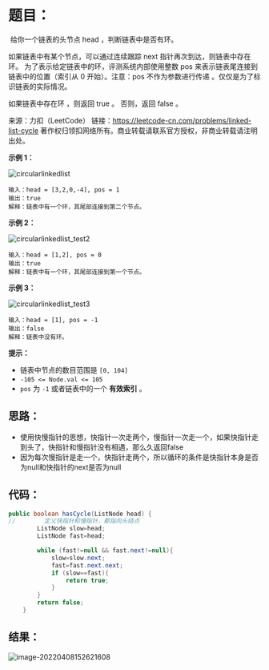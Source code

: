 # 题目：

​	给你一个链表的头节点 head ，判断链表中是否有环。

如果链表中有某个节点，可以通过连续跟踪 next 指针再次到达，则链表中存在环。 为了表示给定链表中的环，评测系统内部使用整数 pos 来表示链表尾连接到链表中的位置（索引从 0 开始）。注意：pos 不作为参数进行传递 。仅仅是为了标识链表的实际情况。

如果链表中存在环 ，则返回 true 。 否则，返回 false 。



来源：力扣（LeetCode）
链接：https://leetcode-cn.com/problems/linked-list-cycle
著作权归领扣网络所有。商业转载请联系官方授权，非商业转载请注明出处。

**示例 1：**

![circularlinkedlist](https://misteryliu.oss-cn-beijing.aliyuncs.com/image/circularlinkedlist.png)

```
输入：head = [3,2,0,-4], pos = 1
输出：true
解释：链表中有一个环，其尾部连接到第二个节点。
```

**示例 2：**

![circularlinkedlist_test2](https://misteryliu.oss-cn-beijing.aliyuncs.com/image/circularlinkedlist_test2.png)

```
输入：head = [1,2], pos = 0
输出：true
解释：链表中有一个环，其尾部连接到第一个节点。
```

**示例 3：**

![circularlinkedlist_test3](https://misteryliu.oss-cn-beijing.aliyuncs.com/image/circularlinkedlist_test3.png)

```
输入：head = [1], pos = -1
输出：false
解释：链表中没有环。
```

**提示：**

- 链表中节点的数目范围是 `[0, 104]`
- `-105 <= Node.val <= 105`
- `pos` 为 `-1` 或者链表中的一个 **有效索引** 。

## 思路：

- 使用快慢指针的思想，快指针一次走两个，慢指针一次走一个，如果快指针走到头了，快指针和慢指针没有相遇，那么久返回false
- 因为每次慢指针是走一个，快指针走两个，所以循环的条件是快指针本身是否为null和快指针的next是否为null

## 代码：

```java
public boolean hasCycle(ListNode head) {
//        定义快指针和慢指针，都指向头结点
        ListNode slow=head;
        ListNode fast=head;

        while (fast!=null && fast.next!=null){
            slow=slow.next;
            fast=fast.next.next;
            if (slow==fast){
                return true;
            }
        }
        return false;
    }
```

## 结果：

![image-20220408152621608](https://misteryliu.oss-cn-beijing.aliyuncs.com/image/image-20220408152621608.png)